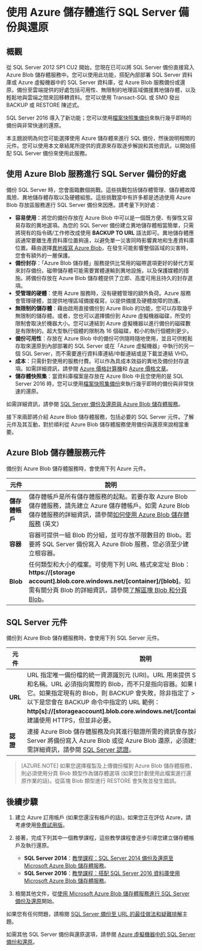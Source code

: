 <properties
	pageTitle="如何使用 Azure 儲存體進行 SQL Server 備份與還原 | Microsoft Azure"
	description="了解如何將 SQL Server 備份到「Azure 儲存體」。說明將 SQL 資料庫備份到「Azure 儲存體」的好處。"
	services="virtual-machines-windows"
	documentationCenter=""
	authors="rothja"
	manager="jhubbard"
	tags="azure-service-management"/>

<tags
	ms.service="virtual-machines-windows"
	ms.devlang="na"
	ms.topic="article"
	ms.tgt_pltfrm="vm-windows-sql-server"
	ms.workload="infrastructure-services"
	ms.date="05/26/2016"
	ms.author="jroth"/>



# 使用 Azure 儲存體進行 SQL Server 備份與還原

## 概觀

從 SQL Server 2012 SP1 CU2 開始，您現在已可以將 SQL Server 備份直接寫入 Azure Blob 儲存體服務中。您可以使用此功能，搭配內部部署 SQL Server 資料庫或 Azure 虛擬機器中的 SQL Server 資料庫，從 Azure Blob 服務備份或還原。備份至雲端提供的好處包括可用性、無限制的地理區域備援異地儲存體，以及輕鬆地與雲端之間來回移轉資料。您可以使用 Transact-SQL 或 SMO 發出 BACKUP 或 RESTORE 陳述式。

SQL Server 2016 導入了新功能；您可以使用[檔案快照集備份](http://msdn.microsoft.com/library/mt169363.aspx)來執行幾乎即時的備份與非常快速的還原。

本主題說明為何您可能選擇使用 Azure 儲存體來進行 SQL 備份，然後說明相關的元件。您可以使用本文章結尾所提供的資源來存取逐步解說和其他資訊，以開始搭配 SQL Server 備份來使用此服務。

## 使用 Azure Blob 服務進行 SQL Server 備份的好處

備份 SQL Server 時，您會面臨數個挑戰。這些挑戰包括儲存體管理、儲存體故障風險、異地儲存體存取以及硬體組態。這些挑戰當中有許多都是透過使用 Azure Blob 存放區服務進行 SQL Server 備份來因應。請考量下列好處：

- **容易使用**：將您的備份存放在 Azure Blob 中可以是一個既方便、有彈性又容易存取的異地選項。為您的 SQL Server 備份建立異地儲存體相當簡單，只需將現有的指令碼/工作修改成使用 **BACKUP TO URL** 語法即可。異地儲存體應該通常要離生產資料庫位置夠遠，以避免單一災害同時影響異地和生產資料庫位置。藉由選擇[異地複寫 Azure Blob](../storage/storage-redundancy.md)，在發生可能影響整個區域的災害時，您會有額外的一層保護。
- **備份封存**：「Azure Blob 儲存體」服務提供比常用的磁帶選項更好的替代方案來封存備份。磁帶儲存體可能需要實體運輸到異地設施，以及保護媒體的措施。將備份存放在 Azure Blob 儲存體提供了立即、高度可用且持久的封存選項。 
- **受管理的硬體**：使用 Azure 服務時，沒有硬體管理的額外負荷。Azure 服務會管理硬體，並提供地埋區域備援複寫，以提供備援及硬體故障的防護。
- **無限制的儲存體**：藉由啟用直接備份到 Azure Blob 的功能，您可以存取幾乎無限制的儲存體。或者，您也可以選擇備份到 Azure 虛擬機器磁碟，所受的限制會取決於機器大小。您可以連結到 Azure 虛擬機器以進行備份的磁碟數是有限制的。超大型執行個體的限制為 16 個磁碟，較小的執行個體則更少。 
- **備份可用性**：存放在 Azure Blob 中的備份可供隨時隨地使用，並且可供輕鬆存取來還原到內部部署的 SQL Server 或在「Azure 虛擬機器」中執行的另一個 SQL Server，而不需要進行資料庫連結/中斷連結或是下載並連結 VHD。
- **成本**：只需針對使用的服務付費。可以作為具成本效益的異地及備份封存選項。如需詳細資訊，請參閱 [Azure 價格計算機](http://go.microsoft.com/fwlink/?LinkId=277060 "定價計算機")和 [Azure 價格文章](http://go.microsoft.com/fwlink/?LinkId=277059 "定價文章")。
- **儲存體快照集**：當資料庫檔案是存放在 Azure Blob 中且您使用的是 SQL Server 2016 時，您可以使用[檔案快照集備份](http://msdn.microsoft.com/library/mt169363.aspx)來執行幾乎即時的備份與非常快速的還原。

如需詳細資訊，請參閱 [SQL Server 備份及還原與 Azure Blob 儲存體服務](http://go.microsoft.com/fwlink/?LinkId=271617)。

接下來兩節將介紹 Azure Blob 儲存體服務，包括必要的 SQL Server 元件。了解元件及其互動，對於順利從 Azure Blob 儲存體服務使用備份與還原來說相當重要。

## Azure Blob 儲存體服務元件

備份到 Azure Blob 儲存體服務時，會使用下列 Azure 元件。

| 元件 | 說明 |
|---------------------|-------------------------------|
| **儲存體帳戶** | 儲存體帳戶是所有儲存體服務的起點。若要存取 Azure Blob 儲存體服務，請先建立 Azure 儲存體帳戶。如需 Azure Blob 儲存體服務的詳細資訊，請參閱[如何使用 Azure Blob 儲存體服務](https://azure.microsoft.com/develop/net/how-to-guides/blob-storage/) (英文) |
| **容器** | 容器可提供一組 Blob 的分組，並可存放不限數目的 Blob。若要將 SQL Server 備份寫入 Azure Blob 服務，您必須至少建立根容器。 |
| **Blob** | 任何類型和大小的檔案。可使用下列 URL 格式來定址 Blob：**https://[storage account].blob.core.windows.net/[container]/[blob]**。如需有關分頁 Blob 的詳細資訊，請參閱[了解區塊 Blob 和分頁 Blob](http://msdn.microsoft.com/library/azure/ee691964.aspx)。 |

## SQL Server 元件

備份到 Azure Blob 儲存體服務時，會使用下列 SQL Server 元件。

| 元件 | 說明 |
|---------------------|-------------------------------|
| **URL** | URL 指定唯一備份檔的統一資源識別元 (URI)。URL 用來提供 SQL Server 備份檔的位置和名稱。URL 必須指向實際的 Blob，而不只是指向容器。如果 Blob 不存在，便會建立它。如果指定現有的 Blob，則 BACKUP 會失敗，除非指定了 > WITH FORMAT 選項。以下是您會在 BACKUP 命令中指定的 URL 範例：**http[s]://[storageaccount].blob.core.windows.net/[container]/[FILENAME.bak]**。建議使用 HTTPS，但並非必要。 |
| **認證** | 連接 Azure Blob 儲存體服務及向其進行驗證所需的資訊會存放為認證。為了讓 SQL Server 將備份寫入 Azure Blob 或從 Azure Blob 還原，必須建立 SQL Server 認證。如需詳細資訊，請參閱 [SQL Server 認證](https://msdn.microsoft.com/library/ms189522.aspx)。 |

> [AZURE.NOTE] 如果您選擇複製及上傳備份檔到 Azure Blob 儲存體服務，則必須使用分頁 Blob 類型作為儲存體選項 (如果您計劃使用此檔案進行還原作業的話)。從區塊 Blob 類型進行 RESTORE 會失敗並發生錯誤。

## 後續步驟

1. 建立 Azure 訂用帳戶 (如果您還沒有帳戶的話)。如果您正在評估 Azure，請考慮使用[免費試用版](https://azure.microsoft.com/free/)。

1. 接著，完成下列其中一個教學課程，這些教學課程會逐步引導您建立儲存體帳戶及執行還原。

	- **SQL Server 2014**：[教學課程：SQL Server 2014 備份及還原至 Microsoft Azure Blob 儲存體服務](https://msdn.microsoft.com/library/jj720558(v=sql.120).aspx)。
	- **SQL Server 2016**：[教學課程：搭配 SQL Server 2016 資料庫使用 Microsoft Azure Blob 儲存體服務](https://msdn.microsoft.com/library/dn466438.aspx)。

1. 檢閱其他文件，從[使用 Microsoft Azure Blob 儲存體服務進行 SQL Server 備份及還原](https://msdn.microsoft.com/library/jj919148.aspx)開始。

如果您有任何問題，請檢閱 [SQL Server 備份至 URL 的最佳做法和疑難排解](https://msdn.microsoft.com/library/jj919149.aspx)主題。

如需其他 SQL Server 備份與還原選項，請參閱 [Azure 虛擬機器中的 SQL Server 備份和還原](../virtual-machines/virtual-machines-windows-sql-backup-recovery.md)。

<!---HONumber=AcomDC_0601_2016-->